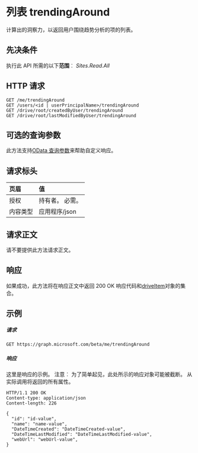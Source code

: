 # <a name="list-trendingaround"></a>列表 trendingAround

计算出的洞察力，以返回用户围绕趋势分析的项的列表。

## <a name="prerequisites"></a>先决条件
执行此 API 所需的以下**范围**︰ *Sites.Read.All*

## <a name="http-request"></a>HTTP 请求
```http
GET /me/trendingAround
GET /users/<id | userPrincipalName>/trendingAround
GET /drive/root/createdByUser/trendingAround
GET /drive/root/lastModifiedByUser/trendingAround
```
## <a name="optional-query-parameters"></a>可选的查询参数
此方法支持[OData 查询参数](http://graph.microsoft.io/docs/overview/query_parameters)来帮助自定义响应。

## <a name="request-headers"></a>请求标头
| 页眉         | 值                      |
|:---------------|:---------------------------|
| 授权  | 持有者<token>。 必需。  |
| 内容类型   | 应用程序/json           |

## <a name="request-body"></a>请求正文
请不要提供此方法请求正文。

## <a name="response"></a>响应
如果成功，此方法将在响应正文中返回 200 OK 响应代码和[driveItem](../resources/driveItem.md)对象的集合。

## <a name="example"></a>示例
##### <a name="request"></a>请求
```http
GET https://graph.microsoft.com/beta/me/trendingAround
```
##### <a name="response"></a>响应
这里是响应的示例。 注意︰ 为了简单起见，此处所示的响应对象可能被截断。 从实际调用将返回的所有属性。
```http
HTTP/1.1 200 OK
Content-type: application/json
Content-length: 226

{
  "id": "id-value",
  "name": "name-value",
  "DateTimeCreated": "DateTimeCreated-value",
  "DateTimeLastModified": "DateTimeLastModified-value",
  "webUrl": "webUrl-value",
}
```